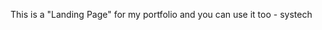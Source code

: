 This is a "Landing Page" for my portfolio and you can use it too
                                                       - systech
